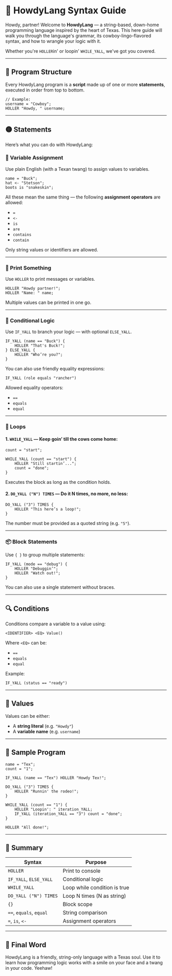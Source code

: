 # 🤠 HowdyLang Syntax Guide

Howdy, partner! Welcome to **HowdyLang** — a string-based, down-home programming language inspired by the heart of Texas. This here guide will walk you through the language's grammar, its cowboy-lingo-flavored syntax, and how to wrangle your logic with it.

Whether you're `HOLLER`in' or loopin' `WHILE_YALL`, we've got you covered.

---

## 📜 Program Structure

Every HowdyLang program is a **script** made up of one or more **statements**, executed in order from top to bottom.

```howdy
// Example:
username = "Cowboy";
HOLLER "Howdy, " username;
```

---

## 🟡 Statements

Here’s what you can do with HowdyLang:

### 📝 Variable Assignment

Use plain English (with a Texan twang) to assign values to variables.

```howdy
name = "Buck";
hat <- "Stetson";
boots is "snakeskin";
```

All these mean the same thing — the following **assignment operators** are allowed:

- `=`
- `<-`
- `is`
- `are`
- `contains`
- `contain`

Only string values or identifiers are allowed.

---

### 📣 Print Something

Use `HOLLER` to print messages or variables.

```howdy
HOLLER "Howdy partner!";
HOLLER "Name: " name;
```

Multiple values can be printed in one go.

---

### 🔀 Conditional Logic

Use `IF_YALL` to branch your logic — with optional `ELSE_YALL`.

```howdy
IF_YALL (name == "Buck") {
    HOLLER "That's Buck!";
} ELSE_YALL {
    HOLLER "Who’re you?";
}
```

You can also use friendly equality expressions:

```howdy
IF_YALL (role equals "rancher")
```

Allowed equality operators:

- `==`
- `equals`
- `equal`

---

### 🔁 Loops

#### 1. `WHILE_YALL` — Keep goin’ till the cows come home:

```howdy
count = "start";

WHILE_YALL (count == "start") {
    HOLLER "Still startin’...";
    count = "done";
}
```

Executes the block as long as the condition holds.

#### 2. `DO_YALL ("N") TIMES` — Do it N times, no more, no less:

```howdy
DO_YALL ("3") TIMES {
    HOLLER "This here’s a loop!";
}
```

The number must be provided as a quoted string (e.g. `"5"`).

---

### 📦 Block Statements

Use `{ }` to group multiple statements:

```howdy
IF_YALL (mode == "debug") {
    HOLLER "Debuggin’";
    HOLLER "Watch out!";
}
```

You can also use a single statement without braces.

---

## 🔍 Conditions

Conditions compare a variable to a value using:

```howdy
<IDENTIFIER> <EQ> Value()
```

Where `<EQ>` can be:

- `==`
- `equals`
- `equal`

Example:

```howdy
IF_YALL (status == "ready")
```

---

## 💬 Values

Values can be either:

- A **string literal** (e.g. `"Howdy"`)
- A **variable name** (e.g. `username`)

---

## 🧪 Sample Program

```howdy
name = "Tex";
count = "1";

IF_YALL (name == "Tex") HOLLER "Howdy Tex!";

DO_YALL ("3") TIMES {
    HOLLER "Runnin' the rodeo!";
}

WHILE_YALL (count == "1") {
    HOLLER "Loopin': " iteration_YALL;
    IF_YALL (iteration_YALL == "3") count = "done";
}

HOLLER "All done!";
```

---

## 🪪 Summary

| Syntax                 | Purpose                          |
|------------------------|----------------------------------|
| `HOLLER`               | Print to console                 |
| `IF_YALL`, `ELSE_YALL` | Conditional logic                |
| `WHILE_YALL`           | Loop while condition is true     |
| `DO_YALL ("N") TIMES`  | Loop N times (N as string)       |
| `{}`                   | Block scope                      |
| `==`, `equals`, `equal`| String comparison                |
| `=`, `is`, `<-`        | Assignment operators             |

---

## 🤠 Final Word

HowdyLang is a friendly, string-only language with a Texas soul. Use it to learn how programming logic works with a smile on your face and a twang in your code. Yeehaw!

